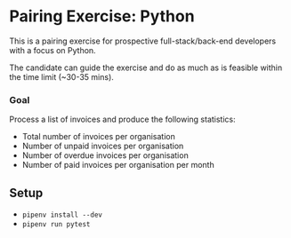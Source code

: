 Pairing Exercise: Python
========================

This is a pairing exercise for prospective full-stack/back-end developers with a focus on Python.

The candidate can guide the exercise and do as much as is feasible within the time limit (~30-35 mins).

### Goal

Process a list of invoices and produce the following statistics:

* Total number of invoices per organisation
* Number of unpaid invoices per organisation
* Number of overdue invoices per organisation
* Number of paid invoices per organisation per month

## Setup

* `pipenv install --dev`
* `pipenv run pytest`
